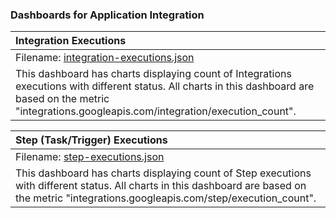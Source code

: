 ### Dashboards for Application Integration

|Integration Executions|
|:------------------|
|Filename: [integration-executions.json](integration-executions.json)|
|This dashboard has charts displaying count of Integrations executions with different status. All charts in this dashboard are based on the metric "integrations.googleapis.com/integration/execution_count".|

|Step (Task/Trigger) Executions|
|:------------------|
|Filename: [step-executions.json](step-executions.json)|
|This dashboard has charts displaying count of Step executions with different status. All charts in this dashboard are based on the metric "integrations.googleapis.com/step/execution_count".|